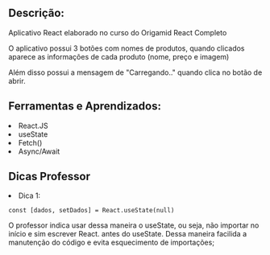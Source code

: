 
## Descrição:
<p> Aplicativo React elaborado no curso do Origamid React Completo </p>
<p> O aplicativo possui 3 botões com nomes de produtos, quando clicados aparece as informações
de cada produto (nome, preço e imagem)</p>
<p> Além disso possui a mensagem de "Carregando.." quando clica no botão de abrir. </p>

## Ferramentas e Aprendizados:
<li>React.JS </li>
<li>useState</li>
<li>Fetch()</li>
<li>Async/Await</li>


## Dicas Professor

<li> Dica 1: </li>

````
const [dados, setDados] = React.useState(null)
````

<p>O professor indica usar dessa maneira o useState, ou seja, não importar
no início e sim escrever React. antes do useState.
Dessa maneira facilida a manutenção do código e evita esquecimento de importações; 
</p>
